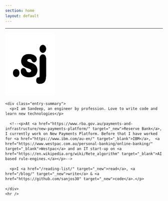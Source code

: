 ```yaml
---
section: home
layout: default
---
```


<div class="hfeed">
  <hr />
  <div class="hentry post no-border">
    <img src="/images/contents/NN.png" alt="Sandeep Joshi" class="archive-thumbnail home-thumbnail" width="160" height="200" />

    <div class="entry-summary">
      <p>I am Sandeep, an engineer by profession. Love to write code and learn new technologies</p>

      <!--<p>At <a href="https://www.rba.gov.au/payments-and-infrastructure/new-payments-platform/" target="_new">Reserve Bank</a>, I currently work on New Payments Platform. Before that I have worked for <a href="https://www.ibm.com/au-en/" target="_blank">IBM</a>,  <a href="https://www.westpac.com.au/personal-banking/online-banking/" target="_blank">Westpac</a> and an IT start-up on <a href="https://en.wikipedia.org/wiki/Rete_algorithm" target="_blank">AI based rule-engines.</a></p>-->

      <p>I <a href="/reading-list/" target="_new">read</a>, <a href="/blog/" target="_new">write</a> & <a href="https://github.com/sanjos30" target="_new">code</a>.</p>

    </div>
    <hr />
  </div>
</div>
